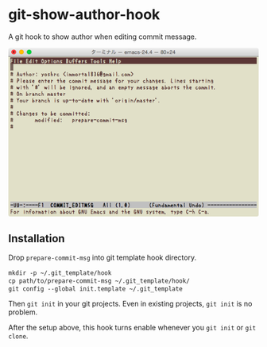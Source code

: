 # git-show-author-hook

A git hook to show author when editing commit message.

![Commit message editing with this hook](description.png)

## Installation

Drop `prepare-commit-msg` into git template hook directory.

    mkdir -p ~/.git_template/hook
    cp path/to/prepare-commit-msg ~/.git_template/hook/
    git config --global init.template ~/.git_template

Then `git init` in your git projects. Even in existing projects, `git init` is no problem.

After the setup above, this hook turns enable whenever you `git init` or `git clone`.
